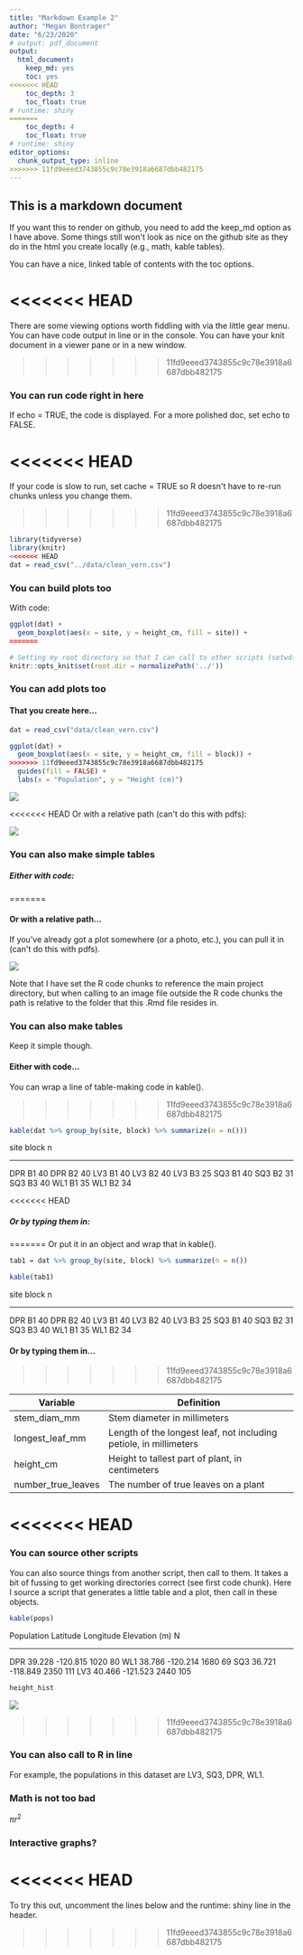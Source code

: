 ```yaml
---
title: "Markdown Example 2"
author: "Megan Bontrager"
date: "6/23/2020"
# output: pdf_document
output:
  html_document:
    keep_md: yes
    toc: yes
<<<<<<< HEAD
    toc_depth: 3
    toc_float: true
# runtime: shiny
=======
    toc_depth: 4
    toc_float: true
# runtime: shiny
editor_options: 
  chunk_output_type: inline
>>>>>>> 11fd9eeed3743855c9c78e3918a6687dbb482175
---
```


## This is a markdown document

If you want this to render on github, you need to add the keep_md option as I have above. Some things still won't look as nice on the github site as they do in the html you create locally (e.g., math, kable tables).

You can have a nice, linked table of contents with the toc options.

<<<<<<< HEAD
=======
There are some viewing options worth fiddling with via the little gear menu. You can have code output in line or in the console. You can have your knit document in a viewer pane or in a new window. 

>>>>>>> 11fd9eeed3743855c9c78e3918a6687dbb482175
### You can run code right in here

If echo = TRUE, the code is displayed. For a more polished doc, set echo to FALSE.

<<<<<<< HEAD
=======
If your code is slow to run, set cache = TRUE so R doesn't have to re-run chunks unless you change them. 

>>>>>>> 11fd9eeed3743855c9c78e3918a6687dbb482175

```r
library(tidyverse)
library(knitr)
<<<<<<< HEAD
dat = read_csv("../data/clean_vern.csv")
```

### You can build plots too

With code:


```r
ggplot(dat) +
  geom_boxplot(aes(x = site, y = height_cm, fill = site)) +
=======

# Setting my root directory so that I can call to other scripts (setwd() doesn't work here and isn't advisable anyways)
knitr::opts_knit$set(root.dir = normalizePath('../'))
```

### You can add plots too

#### That you create here...


```r
dat = read_csv("data/clean_vern.csv")

ggplot(dat) +
  geom_boxplot(aes(x = site, y = height_cm, fill = block)) +
>>>>>>> 11fd9eeed3743855c9c78e3918a6687dbb482175
  guides(fill = FALSE) +
  labs(x = "Population", y = "Height (cm)")
```

![](markdown_example_2_files/figure-html/unnamed-chunk-2-1.png)<!-- -->

<<<<<<< HEAD
Or with a relative path (can't do this with pdfs):

![](../plots/height_pop.png)

### You can also make simple tables

##### Either with code:
=======
#### Or with a relative path...

If you've already got a plot somewhere (or a photo, etc.), you can pull it in (can't do this with pdfs).

![](../plots/height_pop.png)

Note that I have set the R code chunks to reference the main project directory, but when calling to an image file outside the R code chunks the path is relative to the folder that this .Rmd file resides in.


### You can also make tables

Keep it simple though.

#### Either with code...

You can wrap a line of table-making code in kable().
>>>>>>> 11fd9eeed3743855c9c78e3918a6687dbb482175


```r
kable(dat %>% group_by(site, block) %>% summarize(n = n()))
```



site   block     n
-----  ------  ---
DPR    B1       40
DPR    B2       40
LV3    B1       40
LV3    B2       40
LV3    B3       25
SQ3    B1       40
SQ3    B2       31
SQ3    B3       40
WL1    B1       35
WL1    B2       34

<<<<<<< HEAD
##### Or by typing them in:
=======
Or put it in an object and wrap that in kable(). 


```r
tab1 = dat %>% group_by(site, block) %>% summarize(n = n())

kable(tab1)
```



site   block     n
-----  ------  ---
DPR    B1       40
DPR    B2       40
LV3    B1       40
LV3    B2       40
LV3    B3       25
SQ3    B1       40
SQ3    B2       31
SQ3    B3       40
WL1    B1       35
WL1    B2       34


#### Or by typing them in...
>>>>>>> 11fd9eeed3743855c9c78e3918a6687dbb482175

Variable | Definition
---------|----------------------
stem_diam_mm | Stem diameter in millimeters
longest_leaf_mm | Length of the longest leaf, not including petiole, in millimeters
height_cm | Height to tallest part of plant, in centimeters
number_true_leaves | The number of true leaves on a plant


<<<<<<< HEAD
=======
### You can source other scripts

You can also source things from another script, then call to them. It takes a bit of fussing to get working directories correct (see first code chunk). Here I source a script that generates a little table and a plot, then call in these objects.





```r
kable(pops)
```



Population    Latitude   Longitude   Elevation (m)     N
-----------  ---------  ----------  --------------  ----
DPR             39.228    -120.815            1020    80
WL1             38.786    -120.214            1680    69
SQ3             36.721    -118.849            2350   111
LV3             40.466    -121.523            2440   105

```r
height_hist
```

![](markdown_example_2_files/figure-html/unnamed-chunk-6-1.png)<!-- -->


>>>>>>> 11fd9eeed3743855c9c78e3918a6687dbb482175
### You can also call to R in line

For example, the populations in this dataset are LV3, SQ3, DPR, WL1.


### Math is not too bad

$\pi r^2$


### Interactive graphs?

<<<<<<< HEAD
=======
To try this out, uncomment the lines below and the runtime: shiny line in the header.

>>>>>>> 11fd9eeed3743855c9c78e3918a6687dbb482175


